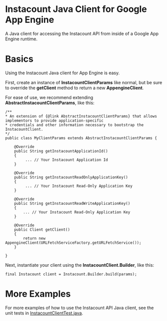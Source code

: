 # Instacount Java Client for Google App Engine
A Java client for accessing the Instacount API from inside of a Google App Engine runtime.
  
# Basics
Using the Instacount Java client for App Engine is easy.  

First, create an instance of <b>InstacountClientParams</b> like normal, but be sure to override the <b>getClient</b> method
to return a new <b>AppengineClient</b>.  

For ease of use, we recommend extending <b>AbstractInstacountClientParams</b>, like this:
 
    /**
    * An extension of {@link AbstractInstacountClientParams} that allows implementors to provide application-specific 
    * credentials and other information necessary to bootstrap the InstacountClient. 
    */
    public class MyClientParams extends AbstractInstacountClientParams {
    	
    	@Override
    	public String getInstacountApplicationId()
    	{
    		 ... // Your Instacount Application Id
    	}
    
    	@Override
    	public String getInstacountReadOnlyApplicationKey()
    	{
    		 ... // Your Instacount Read-Only Application Key
        }
    
    	@Override
    	public String getInstacountReadWriteApplicationKey()
    	{
    	    ... // Your Instacount Read-Only Application Key
    	}
    	
    	@Override
        public Client getClient()
        {
            return new AppengineClient(URLFetchServiceFactory.getURLFetchService());
        }
        
    }
    
Next, instantiate your client using the <b>InstacountClient.Builder</b>, like this:

    final Instacount client = Instacount.Builder.build(params);

# More Examples
For more examples of how to use the Instacount API Java client, see the unit 
tests in [InstacountClientTest.java](https://github.com/instacount/instacount-java-client/blob/master/appengine-client/src/test/java/io/instacount/client/InstacountClientTest.java).


